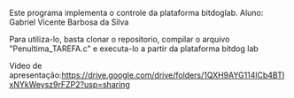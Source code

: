 Este programa implementa o controle da plataforma bitdoglab. Aluno: Gabriel Vicente Barbosa da Silva

Para utiliza-lo, basta clonar o repositorio, compilar o arquivo "Penultima_TAREFA.c" e executa-lo a partir da plataforma bitdog lab

Video de apresentação:https://drive.google.com/drive/folders/1QXH9AYG114lCb4BTIxNYkWeysz9rFZP2?usp=sharing
